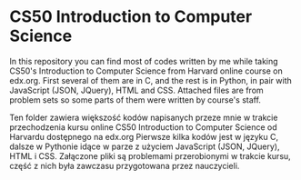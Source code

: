 # CS50 Introduction to Computer Science
In this repository you can find most of codes written by me while taking CS50's Introduction to Computer Science from Harvard online course on edx.org.
First several of them are in C, and the rest is in Python, in pair with JavaScript (JSON, JQuery), HTML and CSS. Attached files are from problem sets so some parts of them were written by course's staff.

Ten folder zawiera większość kodów napisanych przeze mnie w trakcie przechodzenia kursu online CS50 Introduction to Computer Science od Harvardu dostępnego na edx.org
Pierwsze kilka kodów jest w języku C, dalsze w Pythonie idące w parze z użyciem JavaScript (JSON, JQuery), HTML i CSS. Załączone pliki są problemami przerobionymi w trakcie kursu, część z nich była zawczasu przygotowana przez nauczycieli.
